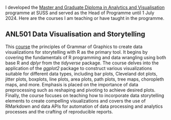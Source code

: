 I developed the  <a href="https://www.suss.edu.sg/programmes/detail/mavi">Master and Graduate Diploma in Analytics and Visualisation</a> programme at SUSS and served as the Head of Programme until 1 July 2024. Here are the courses I am teaching or have taught in the programme.

## ANL501 Data Visualisation and Storytelling 

This <a href="https://nicholas-sim.github.io/ANL501-Data-Visualisation-and-Storytelling/">course</a>  the principles of Grammar of Graphics to create data visualizations for storytelling with R as the primary tool. It begins by covering the fundamentals of R programming and data wrangling using both base R and _dplyr_ from the _tidyverse_ package. The course delves into the application of the _ggplot2_ package to construct various visualizations suitable for different data types, including bar plots, Cleveland dot plots, jitter plots, boxplots, line plots, area plots, path plots, tree maps, choropleth maps, and more. Emphasis is placed on the importance of data preprocessing such as reshaping and pivoting to achieve desired plots. Finally, the course focuses on teaching how to incorporate data storytelling elements to create compelling visualizations and covers the use of RMarkdown and data APIs for automation of data processing and analytics processes and the crafting of reproducible reports.

